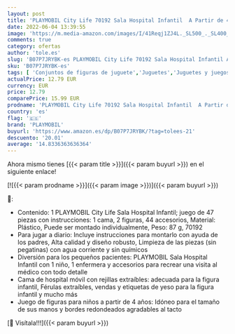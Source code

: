 ```yaml
---
layout: post
title: 'PLAYMOBIL City Life 70192 Sala Hospital Infantil  A Partir de 4 años'
date: 2022-06-04 13:39:55
image: 'https://m.media-amazon.com/images/I/41Reqj1ZJ4L._SL500_._SL400_.jpg'
comments: true
category: ofertas
author: 'tole.es'
slug: 'B07P7JRYBK-es PLAYMOBIL City Life 70192 Sala Hospital Infantil A Partir...'
sku: 'B07P7JRYBK-es'
tags: [ 'Conjuntos de figuras de juguete','Juguetes','Juguetes y juegos','Muñecos y figuras','playmobil','🇪🇸', ]
actualPrice: 12.79 EUR
currency: EUR
price: 12.79
comparePrice: 15.99 EUR
prodname: 'PLAYMOBIL City Life 70192 Sala Hospital Infantil  A Partir de 4 años'
country: 'es'
flag: '🇪🇸'
brand: 'PLAYMOBIL'
buyurl: 'https://www.amazon.es/dp/B07P7JRYBK/?tag=tolees-21'
descuento: '20.01'
average: '14.8336363636364'
---
```


Ahora mismo tienes [{{< param title >}}]({{< param buyurl >}}) en el siguiente enlace!

[![{{< param prodname >}}]({{< param image >}})]({{< param buyurl >}})

🔎:

- Contenido: 1 PLAYMOBIL City Life Sala Hospital Infantil; juego de 47 piezas con instrucciones: 1 cama, 2 figuras, 44 accesorios, Material: Plástico, Puede ser montado individualmente, Peso: 87 g, 70192
- Para jugar a diario: Incluye instrucciones para montarlo con ayuda de los padres, Alta calidad y diseño robusto, Limpieza de las piezas (sin pegatinas) con agua corriente y sin químicos
- Diversión para los pequeños pacientes: PLAYMOBIL Sala Hospital Infantil con 1 niño, 1 enfermera y accesorios para recrear una visita al médico con todo detalle
- Cama de hospital móvil con rejillas extraíbles: adecuada para la figura infantil, Férulas extraíbles, vendas y etiquetas de yeso para la figura infantil y mucho más
- Juego de figuras para niños a partir de 4 años: Idóneo para el tamaño de sus manos y bordes redondeados agradables al tacto

[🛒 Visítala!!!]({{< param buyurl >}})
